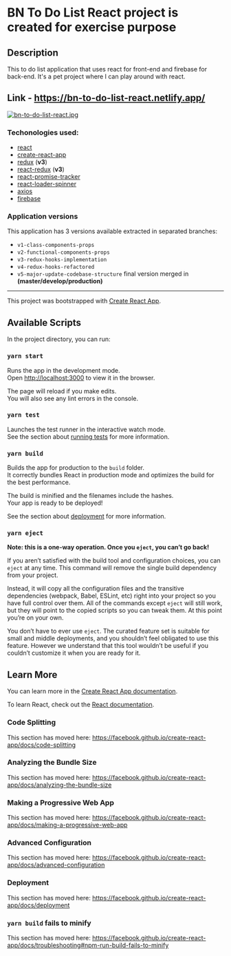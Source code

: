 # BN To Do List React project is created for exercise purpose

## Description

This to do list application that uses react for front-end and firebase for back-end. It's a pet project where I can play around with react.

## Link - https://bn-to-do-list-react.netlify.app/

[![bn-to-do-list-react.jpg](https://i.postimg.cc/qgf124Zb/bn-to-do-list-react.jpg)](https://postimg.cc/q6LcTVry)

### Techonologies used:

- [react](https://reactjs.org/)
- [create-react-app](https://github.com/facebook/create-react-app)
- [redux](https://github.com/reduxjs/redux) (**v3**)
- [react-redux](https://github.com/reduxjs/react-redux) (**v3**)
- [react-promise-tracker](https://github.com/Lemoncode/react-promise-tracker)
- [react-loader-spinner](https://github.com/mhnpd/react-loader-spinner)
- [axios](https://github.com/axios/axios)
- [firebase](https://firebase.google.com/)

### Application versions

This application has 3 versions available extracted in separated branches:

- `v1-class-components-props`
- `v2-functional-components-props`
- `v3-redux-hooks-implementation`
- `v4-redux-hooks-refactored`
- `v5-major-update-codebase-structure` final version merged in **(master/develop/production)**

---

This project was bootstrapped with [Create React App](https://github.com/facebook/create-react-app).

## Available Scripts

In the project directory, you can run:

### `yarn start`

Runs the app in the development mode.<br />
Open [http://localhost:3000](http://localhost:3000) to view it in the browser.

The page will reload if you make edits.<br />
You will also see any lint errors in the console.

### `yarn test`

Launches the test runner in the interactive watch mode.<br />
See the section about [running tests](https://facebook.github.io/create-react-app/docs/running-tests) for more information.

### `yarn build`

Builds the app for production to the `build` folder.<br />
It correctly bundles React in production mode and optimizes the build for the best performance.

The build is minified and the filenames include the hashes.<br />
Your app is ready to be deployed!

See the section about [deployment](https://facebook.github.io/create-react-app/docs/deployment) for more information.

### `yarn eject`

**Note: this is a one-way operation. Once you `eject`, you can’t go back!**

If you aren’t satisfied with the build tool and configuration choices, you can `eject` at any time. This command will remove the single build dependency from your project.

Instead, it will copy all the configuration files and the transitive dependencies (webpack, Babel, ESLint, etc) right into your project so you have full control over them. All of the commands except `eject` will still work, but they will point to the copied scripts so you can tweak them. At this point you’re on your own.

You don’t have to ever use `eject`. The curated feature set is suitable for small and middle deployments, and you shouldn’t feel obligated to use this feature. However we understand that this tool wouldn’t be useful if you couldn’t customize it when you are ready for it.

## Learn More

You can learn more in the [Create React App documentation](https://facebook.github.io/create-react-app/docs/getting-started).

To learn React, check out the [React documentation](https://reactjs.org/).

### Code Splitting

This section has moved here: https://facebook.github.io/create-react-app/docs/code-splitting

### Analyzing the Bundle Size

This section has moved here: https://facebook.github.io/create-react-app/docs/analyzing-the-bundle-size

### Making a Progressive Web App

This section has moved here: https://facebook.github.io/create-react-app/docs/making-a-progressive-web-app

### Advanced Configuration

This section has moved here: https://facebook.github.io/create-react-app/docs/advanced-configuration

### Deployment

This section has moved here: https://facebook.github.io/create-react-app/docs/deployment

### `yarn build` fails to minify

This section has moved here: https://facebook.github.io/create-react-app/docs/troubleshooting#npm-run-build-fails-to-minify
